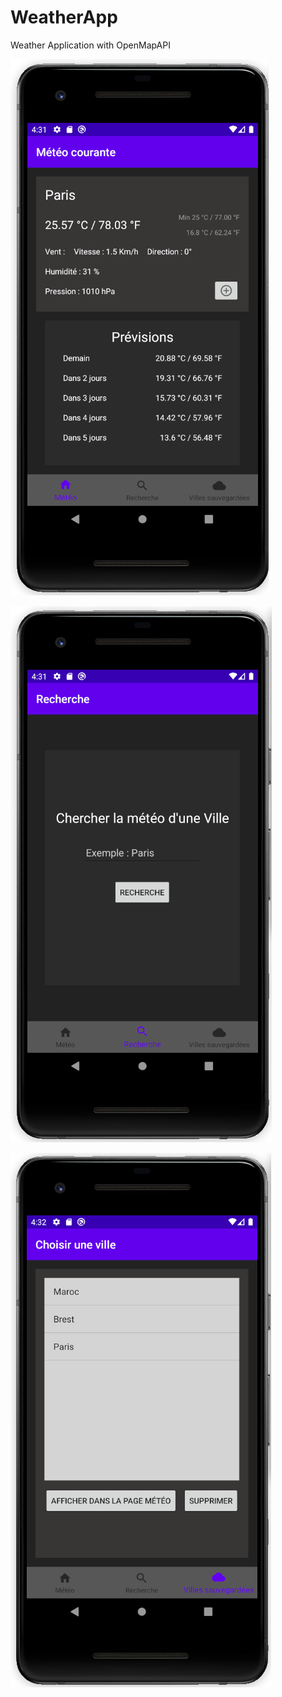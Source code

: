 # WeatherApp
Weather Application with OpenMapAPI

![alt text](https://github.com/TerenceVy/WeatherApp/blob/master/pictures/Picture1.png?raw=true)

![alt text](https://github.com/TerenceVy/WeatherApp/blob/master/pictures/Picture2.png?raw=true)

![alt text](https://github.com/TerenceVy/WeatherApp/blob/master/pictures/Picture3.png?raw=true)
